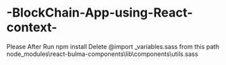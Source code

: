 # -BlockChain-App-using-React-context-

Please After Run npm install 
Delete @import _variables.sass from 
this path node_modules\react-bulma-components\lib\components\utils.sass
